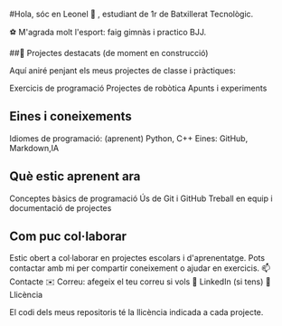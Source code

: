 #Hola, sóc en Leonel 👋 , estudiant de 1r de Batxillerat Tecnològic.


⚽ M'agrada molt l'esport: faig gimnàs i practico BJJ.

##🚀 Projectes destacats (de moment en construcció)

Aquí aniré penjant els meus projectes de classe i pràctiques:

Exercicis de programació
Projectes de robòtica
Apunts i experiments

## Eines i coneixements
Idiomes de programació: (aprenent) Python, C++
Eines: GitHub, Markdown,IA

## Què estic aprenent ara
Conceptes bàsics de programació
Ús de Git i GitHub
Treball en equip i documentació de projectes



## Com puc col·laborar
Estic obert a col·laborar en projectes escolars i d'aprenentatge.
Pots contactar amb mi per compartir coneixement o ajudar en exercicis.
📫 Contacte
✉️ Correu: afegeix el teu correu si vols
🔗 LinkedIn (si tens)
📝 Llicència

El codi dels meus repositoris té la llicència indicada a cada projecte.
